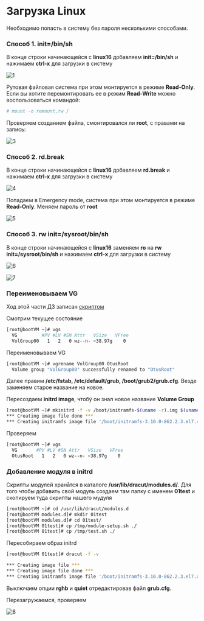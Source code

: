 # Загрузка Linux

Необходимо попасть в систему без пароля несколькими способами.

### Способ 1. init=/bin/sh

В конце строки начинающейся с **linux16** добавляем **init=/bin/sh** и нажимаем **сtrl-x** для загрузки в систему

![1](screenshots/1.png)

Рутовая файловая система при этом монтируется в режиме **Read-Only**. Если вы хотите перемонтировать ее в режим **Read-Write** можно воспользоваться командой: 

```bash
# mount -o remount,rw /
```

Проверяем созданием файла, смонтировался ли **root**, с правами на запись:

![3](screenshots/3.png)

### Способ 2. rd.break

В конце строки начинающейся с **linux16** добавляем **rd.break** и нажимаем **сtrl-x** для загрузки в систему

![4](screenshots/4.png)

Попадаем в Emergency mode, система при этом монтируется в режиме **Read-Only**. Меняем пароль от **root** 

![5](screenshots/5.png)

### Способ 3. rw init=/sysroot/bin/sh

В конце строки начинающейся с **linux16** заменяем **ro** на **rw init=/sysroot/bin/sh** и нажимаем **сtrl-x** для загрузки в систему

![6](screenshots/6.png)

![7](screenshots/7.png)

### Переименовываем VG

Ход этой части ДЗ записан [скриптом](hw6)

Смотрим текущее состояние

```bash
[root@bootVM ~]# vgs
  VG         #PV #LV #SN Attr   VSize   VFree
  VolGroup00   1   2   0 wz--n- <38.97g    0 
```

Переименовываем VG

```bash
[root@bootVM ~]# vgrename VolGroup00 OtusRoot
  Volume group "VolGroup00" successfully renamed to "OtusRoot"
```

Далее правим **/etc/fstab, /etc/default/grub, /boot/grub2/grub.cfg**. Везде заменяем старое название на новое. 

Пересоздаем **initrd image**, чтобý он знал новое название **Volume Group**

```bash
[root@bootVM ~]# mkinitrd -f -v /boot/initramfs-$(uname -r).img $(uname -r)
*** Creating image file done ***
*** Creating initramfs image file '/boot/initramfs-3.10.0-862.2.3.el7.x86_64.img' done ***
```

Проверяем

```bash
[root@bootVM ~]# vgs
  VG       #PV #LV #SN Attr   VSize   VFree
  OtusRoot   1   2   0 wz--n- <38.97g    0 
```

### Добавление модуля в initrd

Скрипты модулей хранāтся в каталоге **/usr/lib/dracut/modules.d/**. Для того чтобы добавить свой модуль создаем там папку с именем **01test** и скопируем туда скрипты нашего мудуля

```bash
[root@bootVM ~]# cd /usr/lib/dracut/modules.d
[root@bootVM modules.d]# mkdir 01test
[root@bootVM modules.d]# cd 01test/
[root@bootVM 01test]# cp /tmp/module-setup.sh ./
[root@bootVM 01test]# cp /tmp/test.sh ./
```

Пересобираем образ initrd

```bash
[root@bootVM 01test]# dracut -f -v

*** Creating image file ***
*** Creating image file done ***
*** Creating initramfs image file '/boot/initramfs-3.10.0-862.2.3.el7.x86_64.img' done ***
```

Выключаем опции **rghb** и **quiet** отредактировав файл **grub.cfg**.

Перезагружаемся, проверяем

![8](screenshots/8.png)